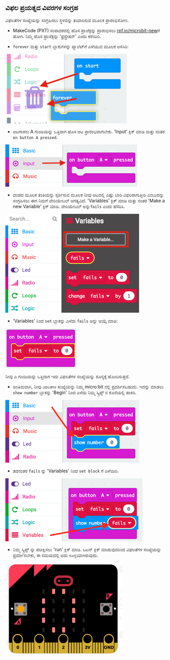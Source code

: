## ವಿಫಲ ಪ್ರಯತ್ನದ ವಿವರಗಳ ಸಂಗ್ರಹ

ವಿಫಲತೆಗಳ ಸಂಖ್ಯೆಯನ್ನು ಸಂಗ್ರಹಿಸಲು ಸ್ಥಳವನ್ನು ತಯಾರಿಸುವ ಮೂಲಕ ಪ್ರಾರಂಭಿಸೋಣ.

+ MakeCode (PXT) ಸಂಪಾದಕದಲ್ಲಿ ಹೊಸ ಪ್ರಾಜೆಕ್ಟನ್ನು ಪ್ರಾರಂಭಿಸಲು <a href="https://rpf.io/microbit-new" target="_blank">rpf.io/microbit-new</a>ಗೆ ಹೋಗಿ. ನಿಮ್ಮ ಹೊಸ ಪ್ರಾಜೆಕ್ಟನ್ನು 'ಫ್ರಸ್ಟ್ರೇಷನ್' ಎಂದು ಕರೆಯಿರಿ.

+ `forever` ಮತ್ತು `start` ಬ್ಲಾಕುಗಳನ್ನು ಪ್ಯಾಲೆಟ್‌ಗೆ ಎಳೆಯುವ ಮೂಲಕ ಅಳಿಸಿರಿ:

![ಪರದೆಚಿತ್ರ](images/frustration-bin.png)

+ ಆಟಗಾರನು A ಗುಂಡಿಯನ್ನು ಒತ್ತಿದಾಗ ಹೊಸ ಆಟ ಪ್ರಾರಂಭವಾಗಬೇಕು. 'Input' ಕ್ಲಿಕ್ ಮಾಡಿ ಮತ್ತು ನಂತರ `on button A pressed`.

![ಪರದೆಚಿತ್ರ](images/frustration-onPressA.png)

+ ದಂಡದ ಮೂಲಕ ತಂತಿಯನ್ನು ಸ್ಪರ್ಶಿಸುವ ಮೂಲಕ ನೀವು ಆಟದಲ್ಲಿ ಎಷ್ಟು ಬಾರಿ ವಿಫಲರಾಗುತ್ತೀರಿ ಎಂಬುದನ್ನು ಸಂಗ್ರಹಿಸಲು ಈಗ ನಿಮಗೆ ವೇರಿಯೇಬಲ್ ಅಗತ್ಯವಿದೆ. 'Variables' ಕ್ಲಿಕ್ ಮಾಡಿ ಮತ್ತು ನಂತರ 'Make a new Variable' ಕ್ಲಿಕ್ ಮಾಡಿ. ವೇರಿಯೇಬಲ್ ಅನ್ನು`fails` ಎಂದು ಹೆಸರಿಸಿ.

![ಪರದೆಚಿತ್ರ](images/frustration-variable.png)

+ 'Variables' ನಿಂದ `set` ಬ್ಲಾಕನ್ನು ಎಳೆದು `fails` ಅನ್ನು ಆಯ್ಕೆ ಮಾಡಿ:

![ಪರದೆಚಿತ್ರ](images/frustration-fails.png)

ನೀವು ಎ ಗುಂಡಿಯನ್ನು ಒತ್ತಿದಾಗ ಇದು ವಿಫಲತೆಗಳ ಸಂಖ್ಯೆಯನ್ನು ಶೂನ್ಯಕ್ಕೆ ಹೊಂದಿಸುತ್ತದೆ.

+ ಅಂತಿಮವಾಗಿ, ನೀವು `ವಿಫಲತೆಗಳ` ಸಂಖ್ಯೆಯನ್ನು ನಿಮ್ಮ micro:bit ನಲ್ಲಿ ಪ್ರದರ್ಶಿಸಬಹುದು. ಇದನ್ನು ಮಾಡಲು `show number` ಬ್ಲಾಕನ್ನು 'Begin' ನಿಂದ ಎಳೆದು ನಿಮ್ಮ ಸ್ಕ್ರಿಪ್ಟ್ ನ ಕೊನೆಯಲ್ಲಿ ಹಾಕಿರಿ.

![ಪರದೆಚಿತ್ರ](images/frustration-show.png)

+ ತದನಂತರ `fails` ನ್ನು 'Variables' ನಿಂದ `set block` ಗೆ ಎಳೆಯಿರಿ.

![ಪರದೆಚಿತ್ರ](images/frustration-show-fails.png)

+ ನಿಮ್ಮ ಸ್ಕ್ರಿಪ್ಟ್ ನ್ನು ಪರೀಕ್ಷಿಸಲು 'run' ಕ್ಲಿಕ್ ಮಾಡಿ. ಬಟನ್ ಕ್ಲಿಕ್ ಮಾಡುವುದರಿಂದ ವಿಫಲತೆಗಳ ಸಂಖ್ಯೆಯನ್ನು ಪ್ರದರ್ಶಿಸಬೇಕು, ಈ ಸಮಯದಲ್ಲಿ ಅದು `ಸೊನ್ನೆ`ಯಾಗಿರುವುದು.

![ಪರದೆಚಿತ್ರ](images/frustration-fails-test.png)